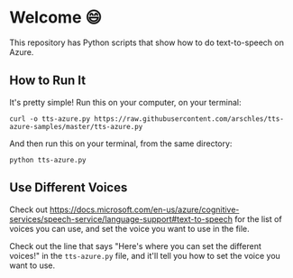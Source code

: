 # Welcome :smile:

This repository has Python scripts that show how to do text-to-speech on Azure.

## How to Run It

It's pretty simple! Run this on your computer, on your terminal:

```console
curl -o tts-azure.py https://raw.githubusercontent.com/arschles/tts-azure-samples/master/tts-azure.py
```

And then run this on your terminal, from the same directory:

```console
python tts-azure.py
```

## Use Different Voices

Check out https://docs.microsoft.com/en-us/azure/cognitive-services/speech-service/language-support#text-to-speech for the list of voices you can use, and set the voice you want to use in the file.

Check out the line that says "Here's where you can set the different voices!" in the `tts-azure.py` file, and it'll tell you how to set the voice you want to use.

